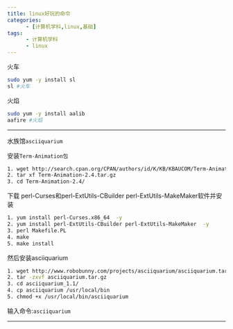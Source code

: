 ```yaml
---
title: linux好玩的命令
categories: 
      - [计算机学科,linux,基础]
tags:
      - 计算机学科
      - linux
---
```


火车

```bash
sudo yum -y install sl
sl #火车
```

火焰

```bash
sudo yum -y install aalib
aafire #火焰
```

--------

水族馆`asciiquarium` 

安装`Term-Animation包` 

```bash
1. wget http://search.cpan.org/CPAN/authors/id/K/KB/KBAUCOM/Term-Animation-2.4.tar.gz
2. tar xf Term-Animation-2.4.tar.gz 
3. cd Term-Animation-2.4/
```

下载 perl-Curses和perl-ExtUtils-CBuilder perl-ExtUtils-MakeMaker软件并安装

```bash
1. yum install perl-Curses.x86_64  -y
2. yum install perl-ExtUtils-CBuilder perl-ExtUtils-MakeMaker  -y
3. perl Makefile.PL
4. make
5. make install
```

然后安装asciiquarium

```bash
1. wget http://www.robobunny.com/projects/asciiquarium/asciiquarium.tar.gz
2. tar -zxvf asciiquarium.tar.gz
3. cd asciiquarium_1.1/
4. cp asciiquarium /usr/local/bin
5. chmod +x /usr/local/bin/asciiquarium
```

输入命令:`asciiquarium` 


--------

